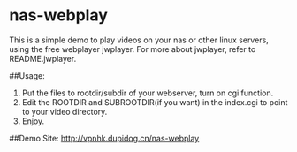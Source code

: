 # nas-webplay
This is a simple demo to play videos on your nas or other linux servers, using the free webplayer jwplayer.
For more about jwplayer, refer to README.jwplayer.

##Usage:
1. Put the files to rootdir/subdir of your webserver, turn on cgi function.
2. Edit the ROOTDIR and SUBROOTDIR(if you want) in the index.cgi to point to your video directory.
3. Enjoy.

##Demo Site:
http://vpnhk.dupidog.cn/nas-webplay
